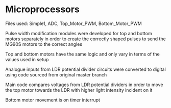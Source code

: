 # Microprocessors

Files used: Simple1, ADC, Top_Motor_PWM, Bottom_Motor_PWM

Pulse width modification modules were developed for top and bottom motors separately in order to create the correctly shaped pulses to send the MG90S motors to the correct angles

Top and bottom motors have the same logic and only vary in terms of the values used in setup

Analogue inputs from LDR potential divider circuits were converted to digital using code sourced from original master branch

Main code compares voltages from LDR potential dividers in order to move the top motor towards the LDR with higher light intensity incident on it

Bottom motor movement is on timer interrupt


